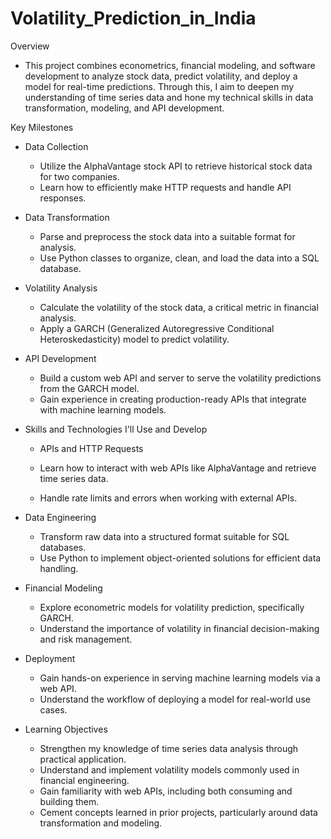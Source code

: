 # Volatility_Prediction_in_India
Overview
- This project combines econometrics, financial modeling, and software development to analyze stock data, predict volatility, and deploy a model for real-time predictions. Through this, I aim to deepen my understanding of time series data and hone my technical skills in data transformation, modeling, and API development.

Key Milestones
- Data Collection

  - Utilize the AlphaVantage stock API to retrieve historical stock data for two companies.
  - Learn how to efficiently make HTTP requests and handle API responses.
- Data Transformation

  - Parse and preprocess the stock data into a suitable format for analysis.
  - Use Python classes to organize, clean, and load the data into a SQL database.
- Volatility Analysis

   - Calculate the volatility of the stock data, a critical metric in financial analysis.
   - Apply a GARCH (Generalized Autoregressive Conditional Heteroskedasticity) model to predict volatility.
- API Development

   - Build a custom web API and server to serve the volatility predictions from the GARCH model.
   - Gain experience in creating production-ready APIs that integrate with machine learning models.
- Skills and Technologies I'll Use and Develop
    - APIs and HTTP Requests

     - Learn how to interact with web APIs like AlphaVantage and retrieve time series data.
     - Handle rate limits and errors when working with external APIs.
- Data Engineering

   - Transform raw data into a structured format suitable for SQL databases.
   - Use Python to implement object-oriented solutions for efficient data handling.
- Financial Modeling

    - Explore econometric models for volatility prediction, specifically GARCH.
    - Understand the importance of volatility in financial decision-making and risk management.
- Deployment

   - Gain hands-on experience in serving machine learning models via a web API.
   - Understand the workflow of deploying a model for real-world use cases.
- Learning Objectives
   - Strengthen my knowledge of time series data analysis through practical application.
   - Understand and implement volatility models commonly used in financial engineering.
   - Gain familiarity with web APIs, including both consuming and building them.
   - Cement concepts learned in prior projects, particularly around data transformation and modeling.
